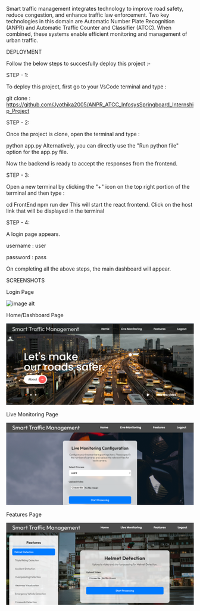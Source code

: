 Smart traffic management integrates technology to improve road safety, reduce congestion, and enhance traffic law enforcement. Two key technologies in this domain are Automatic Number Plate Recognition (ANPR) and Automatic Traffic Counter and Classifier (ATCC). When combined, these systems enable efficient monitoring and management of urban traffic.

DEPLOYMENT

Follow the below steps to succesfully deploy this project :-

STEP - 1:

To deploy this project, first go to your VsCode terminal and type :

git clone :
https://github.com/Jyothika2005/ANPR_ATCC_InfosysSpringboard_Internship_Project
  
STEP - 2:

Once the project is clone, open the terminal and type :

  python app.py
Alternatively, you can directly use the "Run python file" option for the app.py file.

Now the backend is ready to accept the responses from the frontend.

STEP - 3:

Open a new terminal by clicking the "+" icon on the top right portion of the terminal and then type :

  cd FrontEnd
  npm run dev
This will start the react frontend. Click on the host link that will be displayed in the terminal

STEP - 4: 

A login page appears.

username : user

password : pass

On completing all the above steps, the main dashboard will appear.

SCREENSHOTS

Login Page

![image alt]("C:\Users\jyoth\OneDrive\Desktop\111.png")

Home/Dashboard Page

![image alt](https://github.com/Jyothika2005/ANPR_ATCC_InfosysSpringboard_Internship_Project/blob/main/222.png)

Live Monitoring Page

![image alt](https://github.com/Jyothika2005/ANPR_ATCC_InfosysSpringboard_Internship_Project/blob/main/333.png)

Features Page

![image alt](https://github.com/Jyothika2005/ANPR_ATCC_InfosysSpringboard_Internship_Project/blob/main/444.png)


